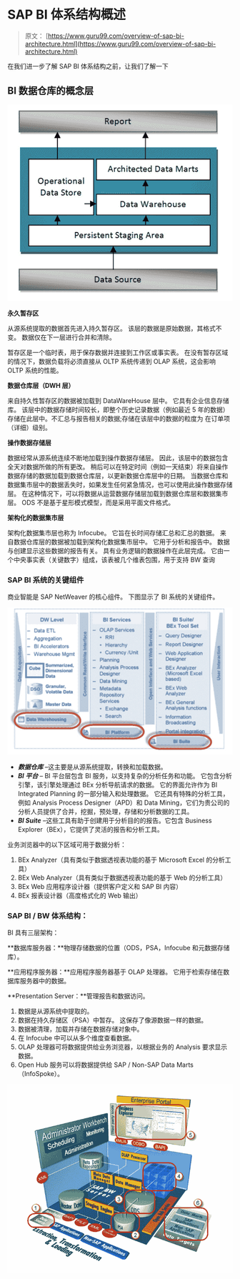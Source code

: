 # SAP BI 体系结构概述

> 原文： [https://www.guru99.com/overview-of-sap-bi-architecture.html](https://www.guru99.com/overview-of-sap-bi-architecture.html)

在我们进一步了解 SAP BI 体系结构之前，让我们了解一下

## **BI 数据仓库的概念层**

![](img/a7075702910afc3ff71ee779ddfe1c7b.png)

**永久暂存区**

从源系统提取的数据首先进入持久暂存区。 该层的数据是原始数据，其格式不变。 数据仅在下一层进行合并和清除。

暂存区是一个临时表，用于保存数据并连接到工作区或事实表。 在没有暂存区域的情况下，数据负载将必须直接从 OLTP 系统传递到 OLAP 系统，这会影响 OLTP 系统的性能。

**数据仓库层（DWH 层）**

来自持久性暂存区的数据被加载到 DataWareHouse 层中。 它具有企业信息存储库。 该层中的数据存储时间较长，即整个历史记录数据（例如最近 5 年的数据）存储在此层中。不汇总与报告相关的数据;存储在该层中的数据的粒度为 在订单项（详细）级别。

**操作数据存储层**

数据经常从源系统连续不断地加载到操作数据存储层。 因此，该层中的数据包含全天对数据所做的所有更改。 稍后可以在特定时间（例如一天结束）将来自操作数据存储的数据加载到数据仓库层，以更新数据仓库层中的日期。 当数据仓库和数据集市层中的数据丢失时，如果发生任何紧急情况，也可以使用此操作数据存储层。 在这种情况下，可以将数据从运营数据存储层加载到数据仓库层和数据集市层。 ODS 不是基于星形模式模型，而是采用平面文件格式。

**架构化的数据集市层**

架构化数据集市层也称为 Infocube。 它旨在长时间存储汇总和汇总的数据。 来自数据仓库层的数据被加载到架构化数据集市层中。 它用于分析和报告中。 数据与创建显示这些数据的报告有关。 具有业务逻辑的数据操作在此层完成。 它由一个中央事实表（关键数字）组成，该表被几个维表包围，用于支持 BW 查询

### SAP BI 系统的关键组件

商业智能是 SAP NetWeaver 的核心组件。 下图显示了 BI 系统的关键组件。

![](img/c08774695b53435ea33f1d205b53ccfc.png)

*   ***数据仓库*** –这主要是从源系统提取，转换和加载数据。
*   ***BI 平台*** – BI 平台层包含 BI 服务，以支持复杂的分析任务和功能。 它包含分析引擎，该引擎处理通过 BEx 分析导航请求的数据。 它的界面允许作为 BI Integrated Planning 的一部分输入和处理数据。 它还具有特殊的分析工具，例如 Analysis Process Designer（APD）和 Data Mining，它们为贵公司的分析人员提供了合并，挖掘，预处理，存储和分析数据的工具。
*   ***BI Suite*** –这些工具有助于创建用于分析目的的报告。它包含 Business Explorer（BEx），它提供了灵活的报告和分析工具。

业务浏览器中的以下区域可用于数据分析：

1.  BEx Analyzer（具有类似于数据透视表功能的基于 Microsoft Excel 的分析工具）
2.  BEx Web Analyzer（具有类似于数据透视表功能的基于 Web 的分析工具）
3.  BEx Web 应用程序设计器（提供客户定义和 SAP BI 内容）
4.  BEx 报表设计器（高度格式化的 Web 输出）

### **SAP BI / BW 体系结构：**

BI 具有三层架构：

**数据库服务器：**物理存储数据的位置（ODS，PSA，Infocube 和元数据存储库）。

**应用程序服务器：**应用程序服务器基于 OLAP 处理器。 它用于检索存储在数据库服务器中的数据。

**Presentation Server：**管理报告和数据访问。

1.  数据是从源系统中提取的。
2.  数据在持久存储区（PSA）中暂存。 这保存了像源数据一样的数据。
3.  数据被清理，加载并存储在数据存储对象中。
4.  在 Infocube 中可以从多个维度查看数据。
5.  OLAP 处理器可将数据提供给业务浏览器，以根据业务的 Analysis 要求显示数据。
6.  Open Hub 服务可以将数据提供给 SAP / Non-SAP Data Marts（InfoSpoke）。

![](img/b6378443f61b999392f3a0c6bdf85026.png)